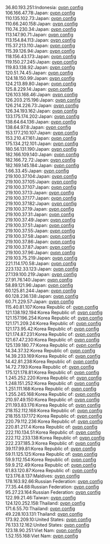 36.80.193.251:Indonesia: [ovpn config](vpn/36_80_193_251.ovpn)  
106.166.47.78:Japan: [ovpn config](vpn/106_166_47_78.ovpn)  
110.135.102.73:Japan: [ovpn config](vpn/110_135_102_73.ovpn)  
110.66.240.158:Japan: [ovpn config](vpn/110_66_240_158.ovpn)  
110.74.230.34:Japan: [ovpn config](vpn/110_74_230_34.ovpn)  
113.147.90.71:Japan: [ovpn config](vpn/113_147_90_71.ovpn)  
113.154.84.113:Japan: [ovpn config](vpn/113_154_84_113.ovpn)  
115.37.213.110:Japan: [ovpn config](vpn/115_37_213_110.ovpn)  
115.39.126.94:Japan: [ovpn config](vpn/115_39_126_94.ovpn)  
118.156.43.173:Japan: [ovpn config](vpn/118_156_43_173.ovpn)  
119.150.27.245:Japan: [ovpn config](vpn/119_150_27_245.ovpn)  
119.83.138.92:Japan: [ovpn config](vpn/119_83_138_92.ovpn)  
120.51.74.45:Japan: [ovpn config](vpn/120_51_74_45.ovpn)  
124.18.150.99:Japan: [ovpn config](vpn/124_18_150_99.ovpn)  
124.213.89.80:Japan: [ovpn config](vpn/124_213_89_80.ovpn)  
125.8.229.14:Japan: [ovpn config](vpn/125_8_229_14.ovpn)  
126.103.168.46:Japan: [ovpn config](vpn/126_103_168_46.ovpn)  
126.203.215.196:Japan: [ovpn config](vpn/126_203_215_196.ovpn)  
126.214.226.73:Japan: [ovpn config](vpn/126_214_226_73.ovpn)  
126.34.193.162:Japan: [ovpn config](vpn/126_34_193_162.ovpn)  
133.175.174.202:Japan: [ovpn config](vpn/133_175_174_202.ovpn)  
138.64.64.136:Japan: [ovpn config](vpn/138_64_64_136.ovpn)  
138.64.97.8:Japan: [ovpn config](vpn/138_64_97_8.ovpn)  
153.177.210.107:Japan: [ovpn config](vpn/153_177_210_107.ovpn)  
153.210.47.161:Japan: [ovpn config](vpn/153_210_47_161.ovpn)  
175.134.212.101:Japan: [ovpn config](vpn/175_134_212_101.ovpn)  
180.56.131.190:Japan: [ovpn config](vpn/180_56_131_190.ovpn)  
182.166.109.140:Japan: [ovpn config](vpn/182_166_109_140.ovpn)  
182.166.72.72:Japan: [ovpn config](vpn/182_166_72_72.ovpn)  
182.169.145.184:Japan: [ovpn config](vpn/182_169_145_184.ovpn)  
1.66.33.45:Japan: [ovpn config](vpn/1_66_33_45.ovpn)  
219.100.37.104:Japan: [ovpn config](vpn/219_100_37_104.ovpn)  
219.100.37.105:Japan: [ovpn config](vpn/219_100_37_105.ovpn)  
219.100.37.107:Japan: [ovpn config](vpn/219_100_37_107.ovpn)  
219.100.37.13:Japan: [ovpn config](vpn/219_100_37_13.ovpn)  
219.100.37.177:Japan: [ovpn config](vpn/219_100_37_177.ovpn)  
219.100.37.182:Japan: [ovpn config](vpn/219_100_37_182.ovpn)  
219.100.37.19:Japan: [ovpn config](vpn/219_100_37_19.ovpn)  
219.100.37.31:Japan: [ovpn config](vpn/219_100_37_31.ovpn)  
219.100.37.49:Japan: [ovpn config](vpn/219_100_37_49.ovpn)  
219.100.37.51:Japan: [ovpn config](vpn/219_100_37_51.ovpn)  
219.100.37.55:Japan: [ovpn config](vpn/219_100_37_55.ovpn)  
219.100.37.58:Japan: [ovpn config](vpn/219_100_37_58.ovpn)  
219.100.37.86:Japan: [ovpn config](vpn/219_100_37_86.ovpn)  
219.100.37.87:Japan: [ovpn config](vpn/219_100_37_87.ovpn)  
219.100.37.96:Japan: [ovpn config](vpn/219_100_37_96.ovpn)  
219.103.75.219:Japan: [ovpn config](vpn/219_103_75_219.ovpn)  
221.114.170.58:Japan: [ovpn config](vpn/221_114_170_58.ovpn)  
223.132.33.123:Japan: [ovpn config](vpn/223_132_33_123.ovpn)  
27.139.100.219:Japan: [ovpn config](vpn/27_139_100_219.ovpn)  
27.91.76.140:Japan: [ovpn config](vpn/27_91_76_140.ovpn)  
58.89.121.96:Japan: [ovpn config](vpn/58_89_121_96.ovpn)  
60.125.81.244:Japan: [ovpn config](vpn/60_125_81_244.ovpn)  
60.128.236.138:Japan: [ovpn config](vpn/60_128_236_138.ovpn)  
60.71.229.57:Japan: [ovpn config](vpn/60_71_229_57.ovpn)  
115.40.81.107:Korea Republic of: [ovpn config](vpn/115_40_81_107.ovpn)  
121.138.192.194:Korea Republic of: [ovpn config](vpn/121_138_192_194.ovpn)  
121.157.196.254:Korea Republic of: [ovpn config](vpn/121_157_196_254.ovpn)  
121.171.209.24:Korea Republic of: [ovpn config](vpn/121_171_209_24.ovpn)  
121.173.95.42:Korea Republic of: [ovpn config](vpn/121_173_95_42.ovpn)  
121.174.87.231:Korea Republic of: [ovpn config](vpn/121_174_87_231.ovpn)  
121.67.47.230:Korea Republic of: [ovpn config](vpn/121_67_47_230.ovpn)  
125.139.180.77:Korea Republic of: [ovpn config](vpn/125_139_180_77.ovpn)  
14.34.37.32:Korea Republic of: [ovpn config](vpn/14_34_37_32.ovpn)  
14.39.233.169:Korea Republic of: [ovpn config](vpn/14_39_233_169.ovpn)  
14.42.81.238:Korea Republic of: [ovpn config](vpn/14_42_81_238.ovpn)  
14.72.7.193:Korea Republic of: [ovpn config](vpn/14_72_7_193.ovpn)  
175.121.178.81:Korea Republic of: [ovpn config](vpn/175_121_178_81.ovpn)  
1.245.252.220:Korea Republic of: [ovpn config](vpn/1_245_252_220.ovpn)  
1.248.151.252:Korea Republic of: [ovpn config](vpn/1_248_151_252.ovpn)  
1.251.111.168:Korea Republic of: [ovpn config](vpn/1_251_111_168.ovpn)  
1.255.245.168:Korea Republic of: [ovpn config](vpn/1_255_245_168.ovpn)  
210.97.49.150:Korea Republic of: [ovpn config](vpn/210_97_49_150.ovpn)  
211.193.83.176:Korea Republic of: [ovpn config](vpn/211_193_83_176.ovpn)  
218.152.112.168:Korea Republic of: [ovpn config](vpn/218_152_112_168.ovpn)  
218.155.137.172:Korea Republic of: [ovpn config](vpn/218_155_137_172.ovpn)  
220.79.112.236:Korea Republic of: [ovpn config](vpn/220_79_112_236.ovpn)  
220.81.217.4:Korea Republic of: [ovpn config](vpn/220_81_217_4.ovpn)  
222.110.134.51:Korea Republic of: [ovpn config](vpn/222_110_134_51.ovpn)  
222.112.233.138:Korea Republic of: [ovpn config](vpn/222_112_233_138.ovpn)  
222.237.185.3:Korea Republic of: [ovpn config](vpn/222_237_185_3.ovpn)  
39.117.99.81:Korea Republic of: [ovpn config](vpn/39_117_99_81.ovpn)  
59.11.125.125:Korea Republic of: [ovpn config](vpn/59_11_125_125.ovpn)  
59.9.112.154:Korea Republic of: [ovpn config](vpn/59_9_112_154.ovpn)  
59.9.212.49:Korea Republic of: [ovpn config](vpn/59_9_212_49.ovpn)  
61.83.120.87:Korea Republic of: [ovpn config](vpn/61_83_120_87.ovpn)  
123.176.8.137:Maldives: [ovpn config](vpn/123_176_8_137.ovpn)  
178.163.92.66:Russian Federation: [ovpn config](vpn/178_163_92_66.ovpn)  
77.35.44.68:Russian Federation: [ovpn config](vpn/77_35_44_68.ovpn)  
95.27.23.164:Russian Federation: [ovpn config](vpn/95_27_23_164.ovpn)  
122.99.21.46:Taiwan: [ovpn config](vpn/122_99_21_46.ovpn)  
124.120.252.158:Thailand: [ovpn config](vpn/124_120_252_158.ovpn)  
171.6.55.70:Thailand: [ovpn config](vpn/171_6_55_70.ovpn)  
49.228.103.131:Thailand: [ovpn config](vpn/49_228_103_131.ovpn)  
173.92.209.10:United States: [ovpn config](vpn/173_92_209_10.ovpn)  
76.133.12.162:United States: [ovpn config](vpn/76_133_12_162.ovpn)  
123.18.90.251:Viet Nam: [ovpn config](vpn/123_18_90_251.ovpn)  
1.52.155.168:Viet Nam: [ovpn config](vpn/1_52_155_168.ovpn)  
